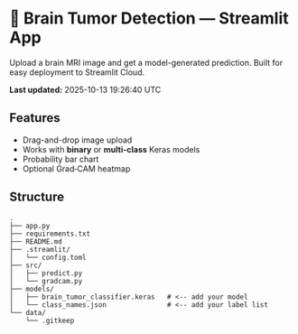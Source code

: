 # 🧠 Brain Tumor Detection — Streamlit App

Upload a brain MRI image and get a model-generated prediction. Built for easy deployment to Streamlit Cloud.

**Last updated:** 2025-10-13 19:26:40 UTC

## Features
- Drag-and-drop image upload
- Works with **binary** or **multi-class** Keras models
- Probability bar chart
- Optional Grad‑CAM heatmap

## Structure
```
.
├── app.py
├── requirements.txt
├── README.md
├── .streamlit/
│   └── config.toml
├── src/
│   ├── predict.py
│   └── gradcam.py
├── models/
│   ├── brain_tumor_classifier.keras   # <-- add your model
│   └── class_names.json               # <-- add your label list
└── data/
    └── .gitkeep
```